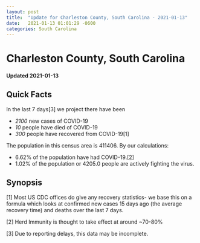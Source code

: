 ```yaml
---
layout: post
title:  "Update for Charleston County, South Carolina - 2021-01-13"
date:   2021-01-13 01:01:29 -0600
categories: South Carolina
---
```


# Charleston County, South Carolina
#### Updated 2021-01-13

## Quick Facts

In the last 7 days[3] we project there have been
- *2100* new cases of COVID-19
- *10* people have died of COVID-19
- *300* people have recovered from COVID-19[1]

The population in this census area is 411406. By our calculations:
- 6.62% of the population have had COVID-19.[2]
- 1.02% of the population or 4205.0 people are actively fighting the virus.

## Synopsis




[1] Most US CDC offices do give any recovery statistics- we base this on a formula which looks at confirmed new cases
15 days ago (the average recovery time) and deaths over the last 7 days.

[2] Herd Immunity is thought to take effect at around ~70-80%

[3] Due to reporting delays, this data may be incomplete.
 
    
